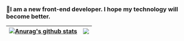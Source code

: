 ### 👋I am a new front-end developer. I hope my technology will become better.
| <a href="https://github.com/anuraghazra/github-readme-stats"><img align="center" src="https://github-readme-stats.vercel.app/api?username=Turing-bot&show_icons=true&include_all_commits=true&theme=default&hide_border=true" alt="Anurag's github stats" /></a> | <a href="https://github.com/anuraghazra/github-readme-stats"><img align="center" src="https://github-readme-stats.vercel.app/api/top-langs/?username=Turing-bot&layout=compact&theme=default&hide_border=true" /></a> |
| ------------- | ------------- |
